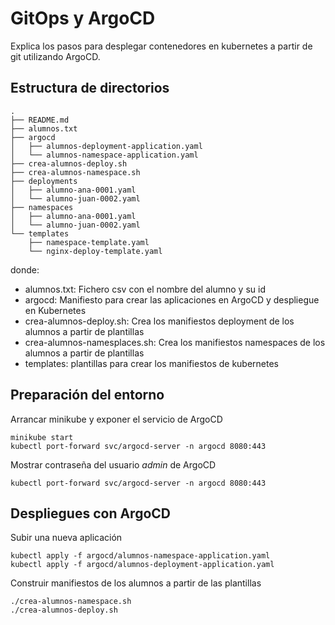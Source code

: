 # GitOps y ArgoCD
Explica los pasos para desplegar contenedores en kubernetes a partir de git utilizando ArgoCD.

## Estructura de directorios

```
.
├── README.md
├── alumnos.txt
├── argocd
│   ├── alumnos-deployment-application.yaml
│   └── alumnos-namespace-application.yaml
├── crea-alumnos-deploy.sh
├── crea-alumnos-namespace.sh
├── deployments
│   ├── alumno-ana-0001.yaml
│   └── alumno-juan-0002.yaml
├── namespaces
│   ├── alumno-ana-0001.yaml
│   └── alumno-juan-0002.yaml
└── templates
    ├── namespace-template.yaml
    └── nginx-deploy-template.yaml

```
donde:
* alumnos.txt: Fichero csv con el nombre del alumno y su id
* argocd: Manifiesto para crear las aplicaciones en ArgoCD y despliegue en Kubernetes
* crea-alumnos-deploy.sh: Crea los manifiestos deployment de los alumnos a partir de plantillas
* crea-alumnos-namesplaces.sh: Crea los manifiestos namespaces de los alumnos a partir de plantillas
* templates: plantillas para crear los manifiestos de kubernetes



## Preparación del entorno
Arrancar minikube y exponer el servicio de ArgoCD
```
minikube start
kubectl port-forward svc/argocd-server -n argocd 8080:443
```

Mostrar contraseña del usuario *admin* de ArgoCD
```
kubectl port-forward svc/argocd-server -n argocd 8080:443
```

## Despliegues con ArgoCD
Subir una nueva aplicación

```
kubectl apply -f argocd/alumnos-namespace-application.yaml 
kubectl apply -f argocd/alumnos-deployment-application.yaml 
```

Construir manifiestos de los alumnos a partir de las plantillas

```
./crea-alumnos-namespace.sh
./crea-alumnos-deploy.sh
```





